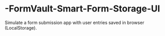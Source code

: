 # -FormVault-Smart-Form-Storage-UI
Simulate a form submission app with user entries saved in browser (LocalStorage).
